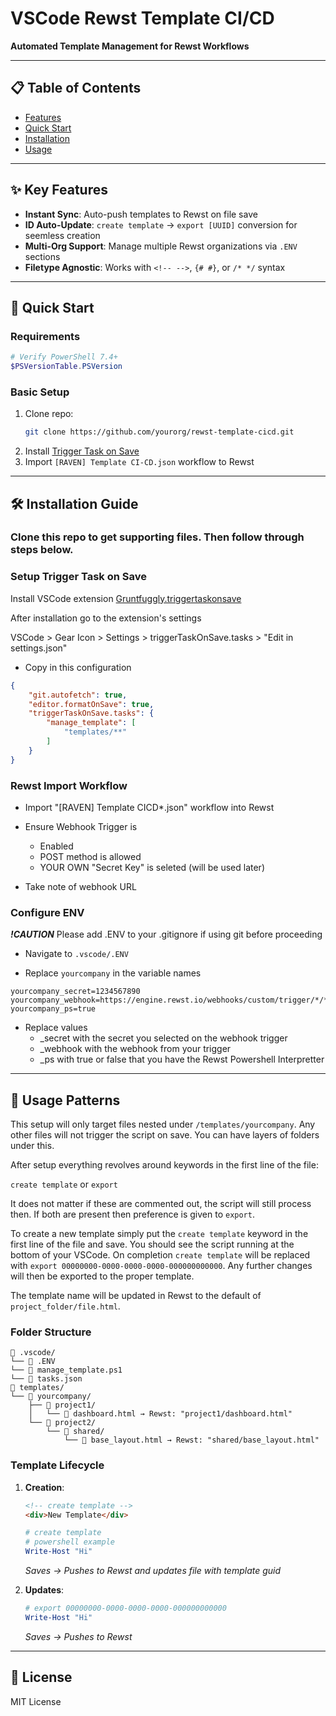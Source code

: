 # VSCode Rewst Template CI/CD  
**Automated Template Management for Rewst Workflows**  

---

## 📋 Table of Contents  
- [Features](#-key-features)  
- [Quick Start](#-quick-start)  
- [Installation](#-installation-guide)  
- [Usage](#-usage-patterns) 

---

## ✨ Key Features  
- **Instant Sync**: Auto-push templates to Rewst on file save  
- **ID Auto-Update**: `create template` → `export [UUID]` conversion for seemless creation
- **Multi-Org Support**: Manage multiple Rewst organizations via `.ENV` sections  
- **Filetype Agnostic**: Works with `<!-- -->`, `{# #}`, or `/* */` syntax  

---

## 🚀 Quick Start  

### Requirements  
```powershell
# Verify PowerShell 7.4+
$PSVersionTable.PSVersion
```


### Basic Setup  
1. Clone repo:  
   ```bash
   git clone https://github.com/yourorg/rewst-template-cicd.git
   ```  
2. Install [Trigger Task on Save](https://marketplace.visualstudio.com/items?itemName=Gruntfuggly.triggertaskonsave)  
3. Import `[RAVEN] Template CI-CD.json` workflow to Rewst  

---

## 🛠️ Installation Guide  

### Clone this repo to get supporting files. Then follow through steps below.

### Setup Trigger Task on Save
Install VSCode extension [Gruntfuggly.triggertaskonsave](https://github.com/Gruntfuggly/triggertaskonsave)

After installation go to the extension's settings

VSCode > Gear Icon > Settings > triggerTaskOnSave.tasks > "Edit in settings.json"

- Copy in this configuration
```json
{
    "git.autofetch": true,
    "editor.formatOnSave": true,
    "triggerTaskOnSave.tasks": {
        "manage_template": [
            "templates/**"
        ]
    }
}
```

### Rewst Import Workflow

- Import "\[RAVEN] Template CICD*.json" workflow into Rewst

- Ensure Webhook Trigger is
    - Enabled
    - POST method is allowed
    - YOUR OWN "Secret Key" is seleted (will be used later)

- Take note of webhook URL

### Configure ENV
***!CAUTION***
Please add .ENV to your .gitignore if using git before proceeding 

- Navigate to ```.vscode/.ENV```

- Replace `yourcompany` in the variable names
```
yourcompany_secret=1234567890
yourcompany_webhook=https://engine.rewst.io/webhooks/custom/trigger/*/*
yourcompany_ps=true
```


- Replace values
    - _secret with the secret you selected on the webhook trigger
    - _webhook with the webhook from your trigger
    - _ps with true or false that you have the Rewst Powershell Interpretter
 
---

## 🧩 Usage Patterns  

This setup will only target files nested under `/templates/yourcompany`. Any other files will not trigger the script on save. You can have layers of folders under this.

After setup everything revolves around keywords in the first line of the file:

`create template` or `export`

It does not matter if these are commented out, the script will still process then. If both are present then preference is given to `export`.

To create a new template simply put the `create template` keyword in the first line of the file and save. You should see the script running at the bottom of your VSCode. On completion `create template` will be replaced with `export 00000000-0000-0000-0000-000000000000`. Any further changes will then be exported to the proper template.

The template name will be updated in Rewst to the default of `project_folder/file.html`.

### Folder Structure  
```  
📁 .vscode/
└── 📄 .ENV
└── 📄 manage_template.ps1
└── 📄 tasks.json
📁 templates/
└── 📁 yourcompany/  
    ├── 📁 project1/  
    │   └── 📄 dashboard.html → Rewst: "project1/dashboard.html"  
    └── 📁 project2/  
        └── 📁 shared/  
            └── 📄 base_layout.html → Rewst: "shared/base_layout.html"  
```

### Template Lifecycle  
1. **Creation**:  
   ```html
   <!-- create template -->
   <div>New Template</div>
   ```  

    ```powershell
   # create template
   # powershell example
   Write-Host "Hi"
   ```  
   *Saves → Pushes to Rewst and updates file with template guid*  

2. **Updates**:  
   ```powershell
   # export 00000000-0000-0000-0000-000000000000 
   Write-Host "Hi"
   ```  
   *Saves → Pushes to Rewst*  


---

## 📜 License  
MIT License